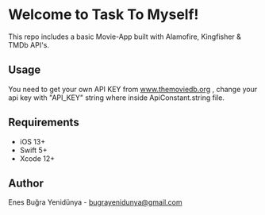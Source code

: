 # Welcome to Task To Myself!

This repo includes a basic Movie-App built with Alamofire, Kingfisher & TMDb API's.

## Usage

You need to get your own API KEY from www.themoviedb.org , change your api key with "API_KEY" string where inside ApiConstant.string file.

## Requirements
 - iOS 13+
 - Swift 5+
 - Xcode 12+
 
## Author
Enes Buğra Yenidünya - bugrayenidunya@gmail.com 
